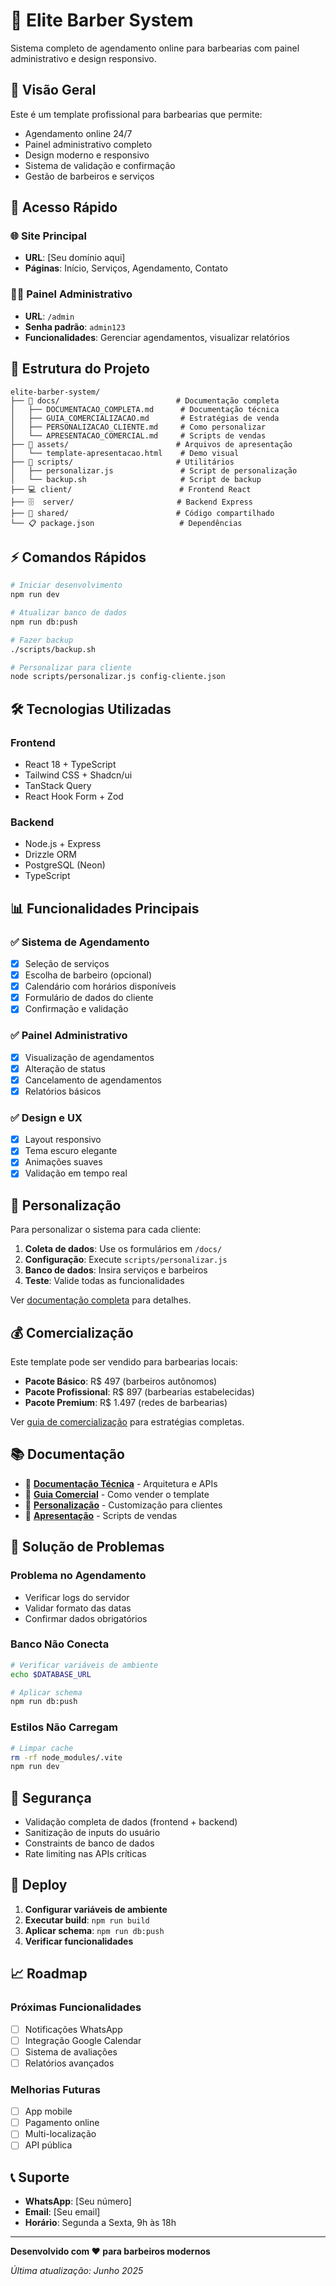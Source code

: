 # 💈 Elite Barber System

Sistema completo de agendamento online para barbearias com painel administrativo e design responsivo.

## 🎯 Visão Geral

Este é um template profissional para barbearias que permite:
- Agendamento online 24/7
- Painel administrativo completo
- Design moderno e responsivo
- Sistema de validação e confirmação
- Gestão de barbeiros e serviços

## 🚀 Acesso Rápido

### 🌐 Site Principal
- **URL**: [Seu domínio aqui]
- **Páginas**: Início, Serviços, Agendamento, Contato

### 👨‍💼 Painel Administrativo
- **URL**: `/admin`
- **Senha padrão**: `admin123`
- **Funcionalidades**: Gerenciar agendamentos, visualizar relatórios

## 📁 Estrutura do Projeto

```
elite-barber-system/
├── 📖 docs/                          # Documentação completa
│   ├── DOCUMENTACAO_COMPLETA.md      # Documentação técnica
│   ├── GUIA_COMERCIALIZACAO.md       # Estratégias de venda
│   ├── PERSONALIZACAO_CLIENTE.md     # Como personalizar
│   └── APRESENTACAO_COMERCIAL.md     # Scripts de vendas
├── 🎨 assets/                        # Arquivos de apresentação
│   └── template-apresentacao.html    # Demo visual
├── 🔧 scripts/                       # Utilitários
│   ├── personalizar.js               # Script de personalização
│   └── backup.sh                     # Script de backup
├── 💻 client/                        # Frontend React
├── 🗄️  server/                       # Backend Express
├── 🔗 shared/                        # Código compartilhado
└── 📋 package.json                   # Dependências
```

## ⚡ Comandos Rápidos

```bash
# Iniciar desenvolvimento
npm run dev

# Atualizar banco de dados
npm run db:push

# Fazer backup
./scripts/backup.sh

# Personalizar para cliente
node scripts/personalizar.js config-cliente.json
```

## 🛠️ Tecnologias Utilizadas

### Frontend
- React 18 + TypeScript
- Tailwind CSS + Shadcn/ui
- TanStack Query
- React Hook Form + Zod

### Backend
- Node.js + Express
- Drizzle ORM
- PostgreSQL (Neon)
- TypeScript

## 📊 Funcionalidades Principais

### ✅ Sistema de Agendamento
- [x] Seleção de serviços
- [x] Escolha de barbeiro (opcional)
- [x] Calendário com horários disponíveis
- [x] Formulário de dados do cliente
- [x] Confirmação e validação

### ✅ Painel Administrativo
- [x] Visualização de agendamentos
- [x] Alteração de status
- [x] Cancelamento de agendamentos
- [x] Relatórios básicos

### ✅ Design e UX
- [x] Layout responsivo
- [x] Tema escuro elegante
- [x] Animações suaves
- [x] Validação em tempo real

## 🎨 Personalização

Para personalizar o sistema para cada cliente:

1. **Coleta de dados**: Use os formulários em `/docs/`
2. **Configuração**: Execute `scripts/personalizar.js`
3. **Banco de dados**: Insira serviços e barbeiros
4. **Teste**: Valide todas as funcionalidades

Ver [documentação completa](docs/PERSONALIZACAO_CLIENTE.md) para detalhes.

## 💰 Comercialização

Este template pode ser vendido para barbearias locais:

- **Pacote Básico**: R$ 497 (barbeiros autônomos)
- **Pacote Profissional**: R$ 897 (barbearias estabelecidas)  
- **Pacote Premium**: R$ 1.497 (redes de barbearias)

Ver [guia de comercialização](docs/GUIA_COMERCIALIZACAO.md) para estratégias completas.

## 📚 Documentação

- 📖 **[Documentação Técnica](docs/DOCUMENTACAO_COMPLETA.md)** - Arquitetura e APIs
- 💼 **[Guia Comercial](docs/GUIA_COMERCIALIZACAO.md)** - Como vender o template
- 🎨 **[Personalização](docs/PERSONALIZACAO_CLIENTE.md)** - Customização para clientes
- 🎯 **[Apresentação](docs/APRESENTACAO_COMERCIAL.md)** - Scripts de vendas

## 🐛 Solução de Problemas

### Problema no Agendamento
- Verificar logs do servidor
- Validar formato das datas
- Confirmar dados obrigatórios

### Banco Não Conecta
```bash
# Verificar variáveis de ambiente
echo $DATABASE_URL

# Aplicar schema
npm run db:push
```

### Estilos Não Carregam
```bash
# Limpar cache
rm -rf node_modules/.vite
npm run dev
```

## 🔐 Segurança

- Validação completa de dados (frontend + backend)
- Sanitização de inputs do usuário
- Constraints de banco de dados
- Rate limiting nas APIs críticas

## 🚀 Deploy

1. **Configurar variáveis de ambiente**
2. **Executar build**: `npm run build`
3. **Aplicar schema**: `npm run db:push`
4. **Verificar funcionalidades**

## 📈 Roadmap

### Próximas Funcionalidades
- [ ] Notificações WhatsApp
- [ ] Integração Google Calendar
- [ ] Sistema de avaliações
- [ ] Relatórios avançados

### Melhorias Futuras
- [ ] App mobile
- [ ] Pagamento online
- [ ] Multi-localização
- [ ] API pública

## 📞 Suporte

- **WhatsApp**: [Seu número]
- **Email**: [Seu email]
- **Horário**: Segunda a Sexta, 9h às 18h

---

**Desenvolvido com ❤️ para barbeiros modernos**

*Última atualização: Junho 2025*